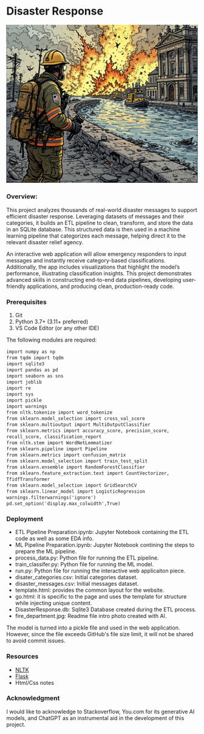 # Disaster Response
![Image](fire_department.jpg)
###  **Overview:**
This project analyzes thousands of real-world disaster messages to support efficient disaster response. Leveraging datasets of messages and their categories, it builds an ETL pipeline to clean, transform, and store the data in an SQLite database. This structured data is then used in a machine learning pipeline that categorizes each message, helping direct it to the relevant disaster relief agency.

An interactive web application will allow emergency responders to input messages and instantly receive category-based classifications. Additionally, the app includes visualizations that highlight the model’s performance, illustrating classification insights. This project demonstrates advanced skills in constructing end-to-end data pipelines, developing user-friendly applications, and producing clean, production-ready code.

### Prerequisites

1. Git
2. Python 3.7+ (3.11+ preferred)
3. VS Code Editor (or any other IDE)


The following modules are required: 
```
import numpy as np
from tqdm import tqdm
import sqlite3
import pandas as pd
import seaborn as sns
import joblib
import re
import sys
import pickle
import warnings
from nltk.tokenize import word_tokenize
from sklearn.model_selection import cross_val_score
from sklearn.multioutput import MultiOutputClassifier
from sklearn.metrics import accuracy_score, precision_score, recall_score, classification_report
from nltk.stem import WordNetLemmatizer
from sklearn.pipeline import Pipeline
from sklearn.metrics import confusion_matrix
from sklearn.model_selection import train_test_split
from sklearn.ensemble import RandomForestClassifier
from sklearn.feature_extraction.text import CountVectorizer, TfidfTransformer
from sklearn.model_selection import GridSearchCV
from sklearn.linear_model import LogisticRegression
warnings.filterwarnings('ignore')
pd.set_option('display.max_colwidth',True)
```
### Deployment
- ETL Pipeline Preparation.ipynb: Jupyter Notebook containing the ETL code as well as some EDA info.
- ML Pipeline Preparation.ipynb: Jupyter Notebook contining the steps to prepare the ML pipeline.
- process_data.py: Python file for running the ETL pipeline.
- train_classifer.py: Python file for running the ML model.
- run.py: Python file for running the interactive web applicaiton piece. 
- disater_categories.csv: Initial categories dataset.
- disaster_messages.csv: Initial messages dataset.
- template.html: provides the common layout for the website.
- go.html: it is specific to the page and uses the template for structure while injecting unique content.
- DisasterResponse.db: Sqlite3 Database created during the ETL process.
- fire_department.jpg: Readme file intro photo created with AI.

The model is turned into a pickle file and used in the web application. However, since the file exceeds GitHub's file size limit, it will not be shared to avoid commit issues.
### Resources

- [NLTK](https://www.nltk.org/)
- [Flask](https://flask.palletsprojects.com/en/stable/)
- Html/Css notes


### Acknowledgment
I would like to acknowledge to Stackoverflow, You.com for its generative AI models, and ChatGPT as an instrumental aid in the development of this project.
